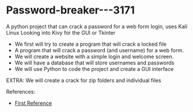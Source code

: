 # Password-breaker---3171
A python project that can crack a password for a web form login, uses Kali Linux
Looking into Kivy for the GUI or Tkinter

- We first will try to create a program that will crack a locked file
- A program that will crack a password (and username) for a web form.
- We will create a website with a simple login and welcome screen.
- We will have a database that will store usernames and passwords
- We will use Python to code the project and create a GUI interface

EXTRA:
We will create a crack for zip folders and individual files

References:

   - [First Reference](www.google.ca)
